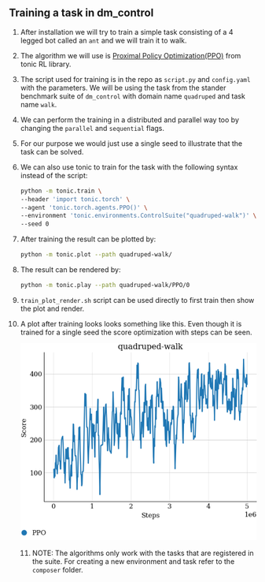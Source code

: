 ## Training a task in dm_control

1. After installation we will try to train a simple task consisting of a 4 legged bot called an `ant` and we will train it to walk. 

2. The algorithm we will use is [Proximal Policy Optimization(PPO)](https://openai.com/blog/openai-baselines-ppo/#ppo) from tonic RL library.

3. The script used for training is in the repo as `script.py` and `config.yaml` with the parameters. We will be using the task from the stander benchmark suite of `dm_control` with domain name `quadruped` and task name `walk`. 

4. We can perform the training in a distributed and parallel way too by changing the `parallel` and `sequential` flags.

5. For our purpose we would just use a single seed to illustrate that the task can be solved.

6. We can also use tonic to train for the task with the following syntax instead of the script:

   ```bash
   python -m tonic.train \
   --header 'import tonic.torch' \
   --agent 'tonic.torch.agents.PPO()' \
   --environment 'tonic.environments.ControlSuite("quadruped-walk")' \
   --seed 0
   ```

7. After training the result can be plotted by:

   ```bash
   python -m tonic.plot --path quadruped-walk/
   ```

8. The result can be rendered by:

   ```bash
   python -m tonic.play --path quadruped-walk/PPO/0
   ```

9. `train_plot_render.sh` script can be used directly to first train then show the plot and render.

10. A plot after training looks looks something like this. Even though it is trained for a single seed the score optimization with steps can be seen.

    

    ![](train_plot.png)

    11. NOTE: The algorithms only work with the tasks that are registered in the suite. For creating a new environment and task refer to the `composer` folder.